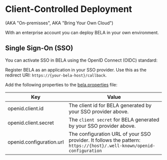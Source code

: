 # Client-Controlled Deployment
(AKA "On-premisses", AKA "Bring Your Own Cloud")

With an enterprise account you can deploy BELA in your own environment.

## Single Sign-On (SSO)

You can activate SSO in BELA using the OpenID Connect (OIDC) standard:

Register BELA as an application in your SSO provider. Use this as the redirect URI: `https://{your-bela-host}/callback`.

Add the following properties to the [bela.properties](/reference/bela.properties.md) file:

|Key|Value|
|---|-----|
| openid.client.id | The client id for BELA generated by your SSO provider above.
| openid.client.secret | The `client secret` for BELA generated by your SSO provider above.
| openid.configuration.url | The configuration URL of your SSO provider. It follows the pattern: `https://{host}/.well-known/openid-configuration`
